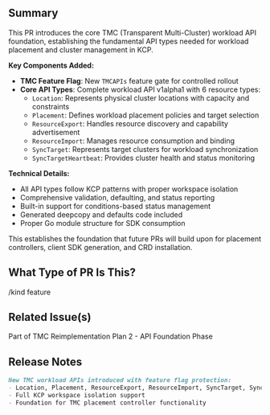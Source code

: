 <!--

Thanks for creating a pull request!
If this is your first time, please make sure to review CONTRIBUTING.MD.

-->

## Summary

This PR introduces the core TMC (Transparent Multi-Cluster) workload API foundation, establishing the fundamental API types needed for workload placement and cluster management in KCP.

**Key Components Added:**
- **TMC Feature Flag**: New `TMCAPIs` feature gate for controlled rollout
- **Core API Types**: Complete workload API v1alpha1 with 6 resource types:
  - `Location`: Represents physical cluster locations with capacity and constraints
  - `Placement`: Defines workload placement policies and target selection
  - `ResourceExport`: Handles resource discovery and capability advertisement
  - `ResourceImport`: Manages resource consumption and binding
  - `SyncTarget`: Represents target clusters for workload synchronization
  - `SyncTargetHeartbeat`: Provides cluster health and status monitoring

**Technical Details:**
- All API types follow KCP patterns with proper workspace isolation
- Comprehensive validation, defaulting, and status reporting
- Built-in support for conditions-based status management
- Generated deepcopy and defaults code included
- Proper Go module structure for SDK consumption

This establishes the foundation that future PRs will build upon for placement controllers, client SDK generation, and CRD installation.

## What Type of PR Is This?

/kind feature

## Related Issue(s)

Part of TMC Reimplementation Plan 2 - API Foundation Phase

## Release Notes

```markdown
New TMC workload APIs introduced with feature flag protection:
- Location, Placement, ResourceExport, ResourceImport, SyncTarget, SyncTargetHeartbeat
- Full KCP workspace isolation support
- Foundation for TMC placement controller functionality
```